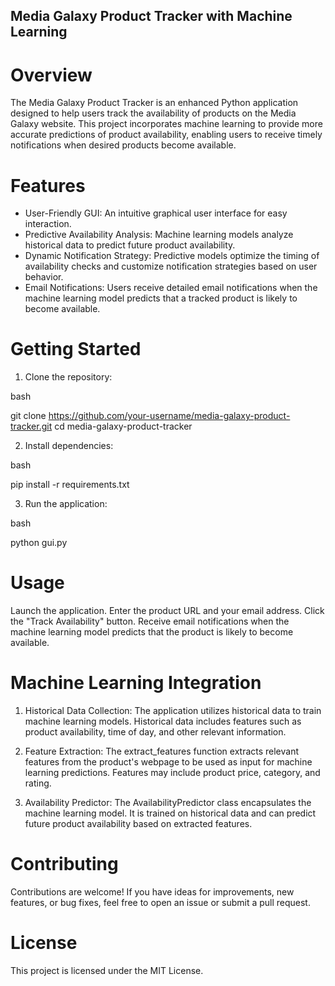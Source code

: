 ## Media Galaxy Product Tracker with Machine Learning

# Overview

The Media Galaxy Product Tracker is an enhanced Python application designed to help users track the availability of products on the Media Galaxy website. This project incorporates machine learning to provide more accurate predictions of product availability, enabling users to receive timely notifications when desired products become available.

# Features

* User-Friendly GUI: An intuitive graphical user interface for easy interaction.
* Predictive Availability Analysis: Machine learning models analyze historical data to predict future product availability.
* Dynamic Notification Strategy: Predictive models optimize the timing of availability checks and customize notification strategies based on user behavior.
* Email Notifications: Users receive detailed email notifications when the machine learning model predicts that a tracked product is likely to become available.

# Getting Started

1. Clone the repository:

bash

git clone https://github.com/your-username/media-galaxy-product-tracker.git
cd media-galaxy-product-tracker

2. Install dependencies:

bash

pip install -r requirements.txt

3. Run the application:

bash

python gui.py

# Usage

Launch the application.
Enter the product URL and your email address.
Click the "Track Availability" button.
Receive email notifications when the machine learning model predicts that the product is likely to become available.

# Machine Learning Integration

1. Historical Data Collection: The application utilizes historical data to train machine learning models. Historical data includes features such as product availability, time of day, and other relevant information.

2. Feature Extraction: The extract_features function extracts relevant features from the product's webpage to be used as input for machine learning predictions. Features may include product price, category, and rating.

3. Availability Predictor: The AvailabilityPredictor class encapsulates the machine learning model. It is trained on historical data and can predict future product availability based on extracted features.

# Contributing

Contributions are welcome! If you have ideas for improvements, new features, or bug fixes, feel free to open an issue or submit a pull request.

# License

This project is licensed under the MIT License.
